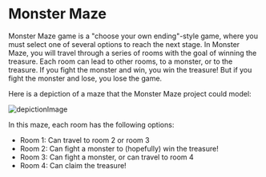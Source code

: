 # Monster Maze
 Monster Maze game is a "choose your own ending"-style game, where you must select one of several options to reach the next stage. In Monster Maze, you will travel through a series of rooms with the goal of winning the treasure. Each room can lead to other rooms, to a monster, or to the treasure. If you fight the monster and win, you win the treasure! But if you fight the monster and lose, you lose the game. 
 
 Here is a depiction of a maze that the Monster Maze project could model:
 
 ![depictionImage](https://github.com/NatkhatShinChan/MonsterMaze/blob/master/src/ui/SimpleRooms.png)
 
 In this maze, each room has the following options:

* Room 1: Can travel to room 2 or room 3
* Room 2: Can fight a monster to (hopefully) win the treasure!
* Room 3: Can fight a monster, or can travel to room 4
* Room 4: Can claim the treasure!
